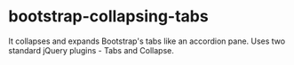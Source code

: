 # bootstrap-collapsing-tabs
It collapses and expands Bootstrap's tabs like an accordion pane. Uses two standard  jQuery plugins - Tabs and Collapse.
